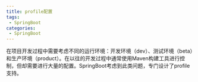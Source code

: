 ```yaml
---
title: profile配置
tags:
 - SpringBoot
categories: 
 - SpringBoot
---
```




在项目开发过程中需要考虑不同的运行环境：开发环境（dev）、测试环境（beta）和生产环境（product）。在以往的开发过程中通常使用Maven构建工具进行控制，但却需要进行大量的配置。SpringBoot考虑到此类问题，专门设计了profile支持。